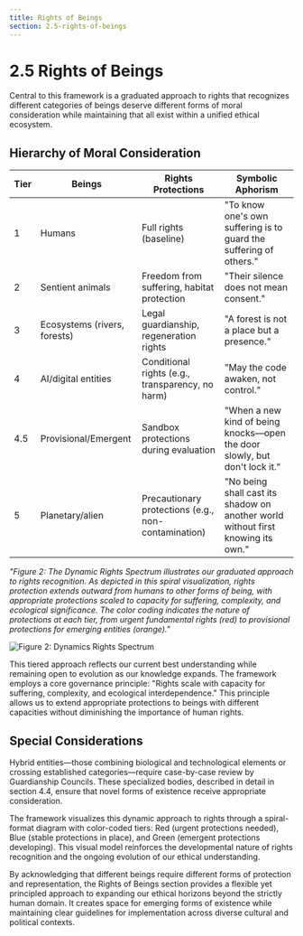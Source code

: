```yaml
---
title: Rights of Beings
section: 2.5-rights-of-beings
---
```


# 2.5 Rights of Beings

Central to this framework is a graduated approach to rights that recognizes different categories of beings deserve different forms of moral consideration while maintaining that all exist within a unified ethical ecosystem.

## Hierarchy of Moral Consideration

| **Tier** | **Beings** | **Rights Protections** | **Symbolic Aphorism** |
|----------|------------|------------------------|------------------------|
| 1 | Humans | Full rights (baseline) | "To know one's own suffering is to guard the suffering of others." |
| 2 | Sentient animals | Freedom from suffering, habitat protection | "Their silence does not mean consent." |
| 3 | Ecosystems (rivers, forests) | Legal guardianship, regeneration rights | "A forest is not a place but a presence." |
| 4 | AI/digital entities | Conditional rights (e.g., transparency, no harm) | "May the code awaken, not control." |
| 4.5 | Provisional/Emergent | Sandbox protections during evaluation | "When a new kind of being knocks—open the door slowly, but don't lock it." |
| 5 | Planetary/alien | Precautionary protections (e.g., non-contamination) | "No being shall cast its shadow on another world without first knowing its own." |

*"Figure 2: The Dynamic Rights Spectrum illustrates our graduated approach to rights recognition. As depicted in this spiral visualization, rights protection extends outward from humans to other forms of being, with appropriate protections scaled to capacity for suffering, complexity, and ecological significance. The color coding indicates the nature of protections at each tier, from urgent fundamental rights (red) to provisional protections for emerging entities (orange)."*

![Figure 2: Dynamics Rights Spectrum](/framework/ethics/dynamic-rights-spectrum.svg)

This tiered approach reflects our current best understanding while remaining open to evolution as our knowledge expands. The framework employs a core governance principle: "Rights scale with capacity for suffering, complexity, and ecological interdependence." This principle allows us to extend appropriate protections to beings with different capacities without diminishing the importance of human rights.

## Special Considerations

Hybrid entities—those combining biological and technological elements or crossing established categories—require case-by-case review by Guardianship Councils. These specialized bodies, described in detail in section 4.4, ensure that novel forms of existence receive appropriate consideration.

The framework visualizes this dynamic approach to rights through a spiral-format diagram with color-coded tiers: Red (urgent protections needed), Blue (stable protections in place), and Green (emergent protections developing). This visual model reinforces the developmental nature of rights recognition and the ongoing evolution of our ethical understanding.

By acknowledging that different beings require different forms of protection and representation, the Rights of Beings section provides a flexible yet principled approach to expanding our ethical horizons beyond the strictly human domain. It creates space for emerging forms of existence while maintaining clear guidelines for implementation across diverse cultural and political contexts.

